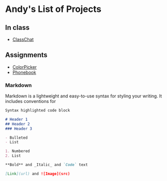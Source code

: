 # Andy's List of Projects

## In class
- [ClassChat](https://ericnygma.github.io/DMD4470/inclass/class-roster/)

## Assignments
- [ColorPicker](https://ericnygma.github.io/DMD4470/color-picker/)
- [Phonebook](https://ericnygma.github.io/DMD4470/phonebook-v3/)


### Markdown

Markdown is a lightweight and easy-to-use syntax for styling your writing. It includes conventions for

```markdown
Syntax highlighted code block

# Header 1
## Header 2
### Header 3

- Bulleted
- List

1. Numbered
2. List

**Bold** and _Italic_ and `Code` text

[Link](url) and ![Image](src)
```


